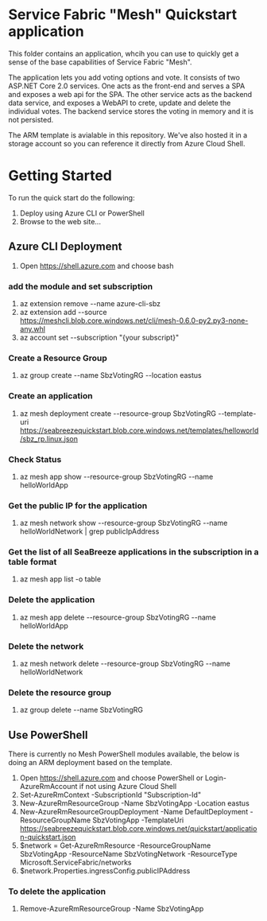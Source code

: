 # Service Fabric "Mesh" Quickstart application
This folder contains an application, whcih you can use to quickly get a sense of the base capabilities of Service Fabric "Mesh".

The application lets you add voting options and vote. It consists of two ASP.NET Core 2.0 services. One acts as the front-end and serves a SPA and exposes a web api for the SPA.
The other service acts as the backend data service, and exposes a WebAPI to crete, update and delete the individual votes. The backend service stores the voting in memory and it is not persisted.

The ARM template is avialable in this repository. We've also hosted it in a storage account so you can reference it directly from Azure Cloud Shell.

# Getting Started
To run the quick start do the following:
1.  Deploy using Azure CLI or PowerShell
1.  Browse to the web site...

## Azure CLI Deployment
1. Open https://shell.azure.com and choose bash

### add the module and set subscription 
1. az extension remove --name azure-cli-sbz
1. az extension add --source https://meshcli.blob.core.windows.net/cli/mesh-0.6.0-py2.py3-none-any.whl
1. az account set --subscription "{your subscript}"

### Create a Resource Group
1. az group create --name SbzVotingRG --location eastus

### Create an application
1. az mesh deployment create --resource-group SbzVotingRG --template-uri https://seabreezequickstart.blob.core.windows.net/templates/helloworld/sbz_rp.linux.json

### Check Status
1. az mesh app show --resource-group SbzVotingRG --name helloWorldApp

### Get the public IP for the application
1. az mesh network show --resource-group SbzVotingRG --name helloWorldNetwork | grep publicIpAddress

### Get the list of all SeaBreeze applications in the subscription in a table format
1. az mesh app list -o table

### Delete the application
1. az mesh app delete --resource-group SbzVotingRG --name helloWorldApp

### Delete the network
1. az mesh network delete --resource-group SbzVotingRG --name helloWorldNetwork

### Delete the resource group
1. az group delete --name SbzVotingRG

## Use PowerShell
There is currently no Mesh PowerShell modules available, the below is doing an ARM deployment based on the template.

1. Open https://shell.azure.com and choose PowerShell or Login-AzureRmAccount if not using Azure Cloud Shell
1. Set-AzureRmContext -SubscriptionId "Subscription-Id"
1. New-AzureRmResourceGroup -Name SbzVotingApp -Location eastus
1. New-AzureRmResourceGroupDeployment -Name DefaultDeployment -ResourceGroupName SbzVotingApp -TemplateUri https://seabreezequickstart.blob.core.windows.net/quickstart/application-quickstart.json
1. $network = Get-AzureRmResource -ResourceGroupName SbzVotingApp -ResourceName SbzVotingNetwork -ResourceType Microsoft.ServiceFabric/networks
1. $network.Properties.ingressConfig.publicIPAddress

### To delete the application
1. Remove-AzureRmResourceGroup -Name SbzVotingApp

